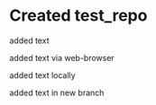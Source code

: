 # Created test_repo

added text

added text via web-browser

added text locally

added text in new branch